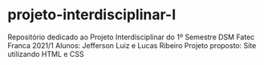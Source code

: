 # projeto-interdisciplinar-I
Repositório dedicado ao Projeto Interdisciplinar do 1º Semestre DSM Fatec Franca 2021/1
Alunos: Jefferson Luiz e Lucas Ribeiro
Projeto proposto: Site utilizando HTML e CSS
